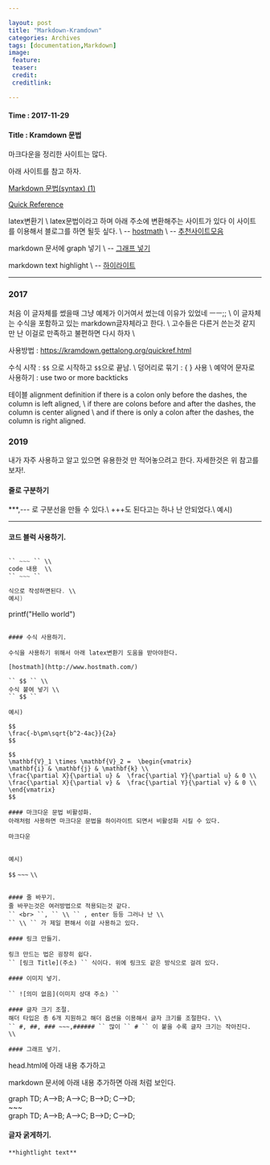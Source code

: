 ```yaml
---

layout: post
title: "Markdown-Kramdown"
categories: Archives
tags: [documentation,Markdown]
image:
 feature:
 teaser:
 credit:
 creditlink:

---
```


#### Time : 2017-11-29
#### Title : Kramdown 문법

마크다운을 정리한 사이트는 많다.

아래 사이트를 참고 하자.

[Markdown 문법(syntax) (1)](https://shjchad78.tistory.com/3)

[Quick Reference](https://kramdown.gettalong.org/quickref.html) 

latex변환기 \\
latex문법이라고 하며 아래 주소에 변환해주는 사이트가 있다 이 사이트를 이용해서 블로그를 하면 될듯 싶다. \\
-- [hostmath](http://www.hostmath.com/) \\
-- [추천사이트모음](https://leejk.net/149)

markdown 문서에 graph 넣기 \\
-- [그래프 넣기](http://kkpattern.github.io/2015/05/15/Embed-Chart-in-Jekyll.html)

markdown text highlight \\
-- [하이라이트](https://support.discordapp.com/hc/ko/articles/210298617-%EB%A7%88%ED%81%AC%EB%8B%A4%EC%9A%B4-%ED%85%8D%EC%8A%A4%ED%8A%B8-101-%EC%B1%84%ED%8C%85-%EC%84%9C%EC%8B%9D-%EA%B5%B5%EA%B2%8C-%EA%B8%B0%EC%9A%B8%EC%9E%84%EA%BC%B4-%EB%B0%91%EC%A4%84-)
***

### 2017
처음 이 글자체를 썼을때 그냥 예제가 이거여서 썼는데 이유가 있었네 ㅡㅡ;; \\
이 글자체는 수식을 포함하고 있는 markdown글자체라고 한다. \\
고수들은 다른거 쓴는것 같지만 난 이걸로 만족하고 불편하면 다시 하자 \\

사용방법 : https://kramdown.gettalong.org/quickref.html

수식 시작 : `` $$ `` 으로 시작하고 `` $$ ``으로 끝남. \\
덩어리로 묶기 : { } 사용   \\
예약어 문자로 사용하기 : use two or more backticks

테이블 alignment definition
if there is a colon only before the dashes, the column is left aligned, \\
if there are colons before and after the dashes, the column is center aligned \\
and if there is only a colon after the dashes, the column is right aligned.

### 2019

내가 자주 사용하고 알고 있으면 유용한것 만 적어놓으려고 한다. 자세한것은 위 참고를 보자!.

#### 줄로 구분하기
***,--- 로 구분선을 만들 수 있다.\\
+++도 된다고는 하나 난 안되었다.\\
예시)

***

#### 코드 블럭 사용하기.
~~~ c , ~~~ ruby, ~~~ python 처럼 사용해도 되고 그냥 ~~~만 해도 된다.

`` ~~~ `` \\
code 내용  \\
`` ~~~ ``

식으로 작성하면된다. \\
예시)

~~~
printf("Hello world")
~~~

#### 수식 사용하기.

수식을 사용하기 위해서 아래 latex변환기 도움을 받아야한다.

[hostmath](http://www.hostmath.com/)

`` $$ `` \\
수식 붙여 넣기 \\
`` $$ ``

예시)

$$
\frac{-b\pm\sqrt{b^2-4ac}}{2a}
$$

$$
\mathbf{V}_1 \times \mathbf{V}_2 =  \begin{vmatrix} 
\mathbf{i} & \mathbf{j} & \mathbf{k} \\
\frac{\partial X}{\partial u} &  \frac{\partial Y}{\partial u} & 0 \\
\frac{\partial X}{\partial v} &  \frac{\partial Y}{\partial v} & 0 \\
\end{vmatrix}
$$

#### 마크다운 문법 비활성화.
아래처럼 사용하면 마크다운 문법을 하이라이트 되면서 비활성화 시킬 수 있다.
~~~
`` 마크다운 ``
~~~

예시)
~~~
`` $$ ``
`` ~~~ ``
`` \\ ``
~~~

#### 줄 바꾸기.
줄 바꾸는것은 여러방법으로 적용되는것 같다.
`` <br> ``, `` \\ `` , enter 등등 그러나 난 \\
`` \\ `` 가 제일 편해서 이걸 사용하고 있다.

#### 링크 만들기.

링크 만드는 법은 굉장히 쉽다.
`` [링크 Title](주소) `` 식이다. 위에 링크도 같은 방식으로 걸려 있다.

#### 이미지 넣기.

`` ![의미 없음](이미지 상대 주소) ``

#### 글자 크기 조절.
해더 타입은 총 6개 지원하고 해더 옵션을 이용해서 글자 크기를 조절한다. \\
`` #, ##, ### ~~~,###### `` 많이 `` # `` 이 붙을 수록 글자 크기는 작아진다. \\

#### 그래프 넣기.
~~~
head.html에 아래 내용 추가하고
<script src="mermaid.full.min.js"></script>

markdown 문서에 아래 내용 추가하면 아래 처럼 보인다.
<div class="mermaid">
graph TD;
    A-->B;
    A-->C;
    B-->D;
    C-->D; 
</div>
~~~
<div class="mermaid">
graph TD;
    A-->B;
    A-->C;
    B-->D;
    C-->D; 
</div>

#### 글자 굵게하기.

~~~
**hightlight text**
~~~